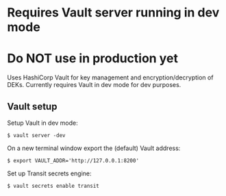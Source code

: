 # Requires Vault server running in dev mode
# Do NOT use in production yet

Uses HashiCorp Vault for key management and encryption/decryption of DEKs.
Currently requires Vault in dev mode for dev purposes.

## Vault setup
Setup Vault in dev mode:

`$ vault server -dev`

On a new terminal window export the (default) Vault address:

`$ export VAULT_ADDR='http://127.0.0.1:8200'`

Set up Transit secrets engine:

`$ vault secrets enable transit`
